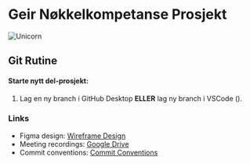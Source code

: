 # Geir Nøkkelkompetanse Prosjekt
![Unicorn](https://media.tenor.com/PACwYlxfuK4AAAAM/unicorn-happy.gif)

## Git Rutine

#### Starte nytt del-prosjekt:
1. Lag en ny branch i GitHub Desktop **ELLER** lag ny branch i VSCode ().

### Links
- Figma design: [Wireframe Design](https://www.figma.com/file/UFpxEF41wAbzKmsv7U8VQ7/DESIGN_FORSLAG_TIL_GEIR?t=q47PgzgDWi82nMJg-0)
- Meeting recordings: [Google Drive](https://drive.google.com/drive/folders/1p2qJgezziNBu5TW6B6Taq-q_Fli1rB-G?usp=sharing)
- Commit conventions: [Commit Conventions](https://www.conventionalcommits.org/en/v1.0.0/)
